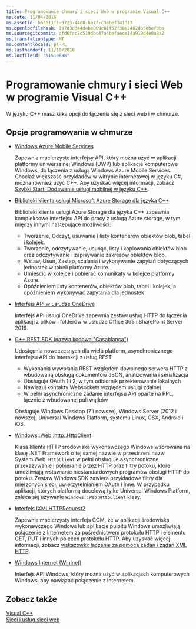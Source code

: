 ```yaml
---
title: Programowanie chmury i sieci Web w programie Visual C++
ms.date: 11/04/2016
ms.assetid: b63611f1-9723-44d0-ba7f-c3ebef341313
ms.openlocfilehash: 197d3d344d4be809c81f52f30e2462d35ebefbbe
ms.sourcegitcommit: afd6fac7c519dbc47a4befaece14a919d4e0a8a2
ms.translationtype: MT
ms.contentlocale: pl-PL
ms.lasthandoff: 11/10/2018
ms.locfileid: "51519636"
---
```

# <a name="cloud-and-web-programming-in-visual-c"></a>Programowanie chmury i sieci Web w programie Visual C++

W języku C++ masz kilka opcji do łączenia się z sieci web i w chmurze.

## <a name="cloud-programming-options"></a>Opcje programowania w chmurze

- [Windows Azure Mobile Services](http://www.windowsazure.com/develop/mobile/)

  Zapewnia macierzyste interfejsy API, który można użyć w aplikacji platformy uniwersalnej Windows (UWP) lub aplikacje komputerowe Windows, do łączenia z usługą Windows Azure Mobile Services. Chociaż większość przykładów w witrynie internetowej w języku C#, można również użyć C++. Aby uzyskać więcej informacji, zobacz [Szybki Start: Dodawanie usługi mobilnej w języku C++](https://msdn.microsoft.com/library/windows/apps/dn263181.aspx).

- [Biblioteki klienta usługi Microsoft Azure Storage dla języka C++](https://blogs.msdn.microsoft.com/windowsazurestorage/2015/04/29/microsoft-azure-storage-client-library-for-c-v1-0-0-general-availability/)

  Biblioteki klienta usługi Azure Storage dla języka C++ zapewnia kompleksowe interfejsu API do pracy z usługą Azure storage, w tym między innymi następujące możliwości:

  - Tworzenie, Odczyt, usuwanie i listy kontenerów obiektów blob, tabel i kolejek.
  - Tworzenie, odczytywanie, usunąć, listy i kopiowania obiektów blob oraz odczytywanie i zapisywanie zakresów obiektów blob.
  - Wstaw, Usuń, Zastąp, scalania i wykonywanie zapytań dotyczących jednostek w tabeli platformy Azure.
  - Umieścić w kolejce i pobierać komunikaty w kolejce platformy Azure.
  - Opóźnieniem listy kontenerów, obiektów blob, tabel i kolejek, a opóźnieniem wykonywać zapytania dla jednostek

- [Interfejs API w usłudze OneDrive](https://dev.onedrive.com/README.htm)

  Interfejs API usługi OneDrive zapewnia zestaw usług HTTP do łączenia aplikacji z plików i folderów w usłudze Office 365 i SharePoint Server 2016.

- [C++ REST SDK (nazwa kodowa "Casablanca")](https://github.com/Microsoft/cpprestsdk)

  Udostępnia nowoczesnych dla wielu platform, asynchronicznego interfejsu API do interakcji z usług REST.

  - Wykonania wywołania REST względem dowolnego serwera HTTP z wbudowaną obsługą dokumentów JSON, analizowania i serializacja
  - Obsługuje OAuth 1 i 2, w tym odbiornik przekierowanie lokalnych
  - Nawiązuj kontakty Websockets względem usługi zdalnej
  - W pełni asynchroniczne zadanie interfejsu API oparte na PPL, łącznie z wbudowanej puli wątków

  Obsługuje Windows Desktop (7 i nowsze), Windows Server (2012 i nowsze), Universal Windows Platform, systemu Linux, OSX, Android i iOS.

- [Windows::Web::http::HttpClient](https://msdn.microsoft.com/library/windows/apps/windows.web.http.httpclient.aspx)

  Klasa klienta HTTP środowiska wykonawczego Windows wzorowana na klasę .NET Framework o tej samej nazwie w przestrzeni nazw System.Web. `HttpClient` w pełni obsługuje asynchroniczne przekazywanie i pobieranie przez HTTP oraz filtry potoku, które umożliwiają wstawianie niestandardowych programów obsługi HTTP do potoku. Zestaw Windows SDK zawiera przykładowe filtry dla mierzonych sieci, uwierzytelnianiem OAuth i inne. W przypadku aplikacji, których platformą docelową tylko Universal Windows Platform, zaleca się używanie `Windows::Web:HttpClient` klasy.

- [Interfejs IXMLHTTPRequest2](/windows/desktop/api/msxml6/nn-msxml6-ixmlhttprequest2)

  Zapewnia macierzysty interfejs COM, że w aplikacji środowiska wykonawczego Windows lub aplikacje pulpitu Windows umożliwiają połączenie z Internetem za pośrednictwem protokołu HTTP i elementu GET, PUT i innych poleceń protokołu HTTP. Aby uzyskać więcej informacji, zobacz [wskazówki: łączenie za pomocą zadań i żądań XML HTTP](../parallel/concrt/walkthrough-connecting-using-tasks-and-xml-http-requests.md).

- [Windows Internet (WinInet)](/windows/desktop/WinInet/portal)

  Interfejs API Windows, który można użyć w aplikacjach komputerowych Windows, aby nawiązać połączenie z Internetem.

## <a name="see-also"></a>Zobacz także

[Visual C++](../visual-cpp-in-visual-studio.md) <br/>
[Sieci i usług sieci web](/windows/uwp/networking/)
